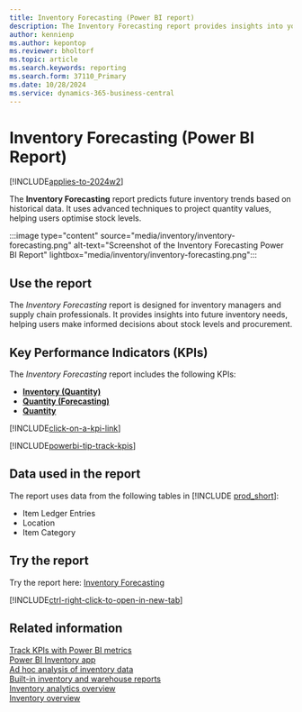 ```yaml
---
title: Inventory Forecasting (Power BI report)
description: The Inventory Forecasting report provides insights into your organization's inventory trends and future needs.
author: kennienp
ms.author: kepontop
ms.reviewer: bholtorf
ms.topic: article
ms.search.keywords: reporting
ms.search.form: 37110_Primary
ms.date: 10/28/2024
ms.service: dynamics-365-business-central
---
```


# Inventory Forecasting (Power BI Report)

[!INCLUDE[applies-to-2024w2](includes/applies-to-2024w2.md)]

The **Inventory Forecasting** report predicts future inventory trends based on historical data. It uses advanced techniques to project quantity values, helping users optimise stock levels.

:::image type="content" source="media/inventory/inventory-forecasting.png" alt-text="Screenshot of the Inventory Forecasting Power BI Report" lightbox="media/inventory/inventory-forecasting.png":::

## Use the report

The *Inventory Forecasting* report is designed for inventory managers and supply chain professionals. It provides insights into future inventory needs, helping users make informed decisions about stock levels and procurement.

## Key Performance Indicators (KPIs)

The *Inventory Forecasting* report includes the following KPIs:  

- [**Inventory (Quantity)**](inventory-powerbi-kpis.md#inventory-quantity)
- [**Quantity (Forecasting)**](inventory-powerbi-kpis.md#quantity-forecasting)
- [**Quantity**](inventory-powerbi-kpis.md#quantity)

[!INCLUDE[click-on-a-kpi-link](includes/click-on-a-kpi-link.md)] 

[!INCLUDE[powerbi-tip-track-kpis](includes/powerbi-tip-track-kpis.md)] 


## Data used in the report

The report uses data from the following tables in [!INCLUDE [prod_short](includes/prod_short.md)]:

- Item Ledger Entries
- Location
- Item Category

## Try the report

Try the report here: [Inventory Forecasting](https://businesscentral.dynamics.com?page=37110)

[!INCLUDE[ctrl-right-click-to-open-in-new-tab](includes/ctrl-right-click-to-open-in-new-tab.md)]

## Related information

[Track KPIs with Power BI metrics](track-kpis-with-power-bi-metrics.md)  
[Power BI Inventory app](inventory-powerbi-app.md)  
[Ad hoc analysis of inventory data](ad-hoc-analysis-inventory.md)  
[Built-in inventory and warehouse reports](inventory-WMS-reports.md)  
[Inventory analytics overview](inventory-analytics-overview.md)  
[Inventory overview](inventory-manage-inventory.md)
